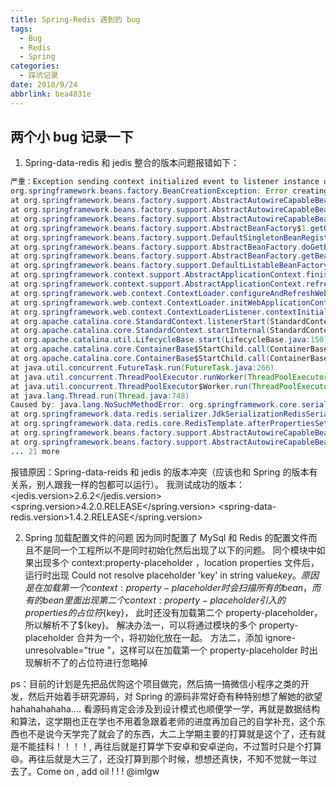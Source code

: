 ```yaml
---
title: Spring-Redis 遇到的 bug
tags:
  - Bug
  - Redis
  - Spring
categories:
  - 踩坑记录
date: 2018/9/24
abbrlink: bea4831e
---
```


##   两个小 bug 记录一下
1.  Spring-data-redis 和 jedis 整合的版本问题报错如下：
```java
严重：Exception sending context initialized event to listener instance of class org.springframework.web.context.ContextLoaderListener
org.springframework.beans.factory.BeanCreationException: Error creating bean with name 'redisTemplate' defined in URL [jar:file:/E:/repository/com/pyg/pyg-common/0.0.1-SNAPSHOT/pyg-common-0.0.1-SNAPSHOT.jar!/spring/applicationContext-redis.xml]: Invocation of init method failed; nested exception is java.lang.NoSuchMethodError: org.springframework.core.serializer.support.DeserializingConverter.<init>(Ljava/lang/ClassLoader;)V
at org.springframework.beans.factory.support.AbstractAutowireCapableBeanFactory.initializeBean(AbstractAutowireCapableBeanFactory.java:1578)
at org.springframework.beans.factory.support.AbstractAutowireCapableBeanFactory.doCreateBean(AbstractAutowireCapableBeanFactory.java:545)
at org.springframework.beans.factory.support.AbstractAutowireCapableBeanFactory.createBean(AbstractAutowireCapableBeanFactory.java:482)
at org.springframework.beans.factory.support.AbstractBeanFactory$1.getObject(AbstractBeanFactory.java:305)
at org.springframework.beans.factory.support.DefaultSingletonBeanRegistry.getSingleton(DefaultSingletonBeanRegistry.java:230)
at org.springframework.beans.factory.support.AbstractBeanFactory.doGetBean(AbstractBeanFactory.java:301)
at org.springframework.beans.factory.support.AbstractBeanFactory.getBean(AbstractBeanFactory.java:196)
at org.springframework.beans.factory.support.DefaultListableBeanFactory.preInstantiateSingletons(DefaultListableBeanFactory.java:772)
at org.springframework.context.support.AbstractApplicationContext.finishBeanFactoryInitialization(AbstractApplicationContext.java:834)
at org.springframework.context.support.AbstractApplicationContext.refresh(AbstractApplicationContext.java:537)
at org.springframework.web.context.ContextLoader.configureAndRefreshWebApplicationContext(ContextLoader.java:446)
at org.springframework.web.context.ContextLoader.initWebApplicationContext(ContextLoader.java:328)
at org.springframework.web.context.ContextLoaderListener.contextInitialized(ContextLoaderListener.java:107)
at org.apache.catalina.core.StandardContext.listenerStart(StandardContext.java:4939)
at org.apache.catalina.core.StandardContext.startInternal(StandardContext.java:5434)
at org.apache.catalina.util.LifecycleBase.start(LifecycleBase.java:150)
at org.apache.catalina.core.ContainerBase$StartChild.call(ContainerBase.java:1559)
at org.apache.catalina.core.ContainerBase$StartChild.call(ContainerBase.java:1549)
at java.util.concurrent.FutureTask.run(FutureTask.java:266)
at java.util.concurrent.ThreadPoolExecutor.runWorker(ThreadPoolExecutor.java:1149)
at java.util.concurrent.ThreadPoolExecutor$Worker.run(ThreadPoolExecutor.java:624)
at java.lang.Thread.run(Thread.java:748)
Caused by: java.lang.NoSuchMethodError: org.springframework.core.serializer.support.DeserializingConverter.<init>(Ljava/lang/ClassLoader;)V
at org.springframework.data.redis.serializer.JdkSerializationRedisSerializer.<init>(JdkSerializationRedisSerializer.java:53)
at org.springframework.data.redis.core.RedisTemplate.afterPropertiesSet(RedisTemplate.java:117)
at org.springframework.beans.factory.support.AbstractAutowireCapableBeanFactory.invokeInitMethods(AbstractAutowireCapableBeanFactory.java:1637)
at org.springframework.beans.factory.support.AbstractAutowireCapableBeanFactory.initializeBean(AbstractAutowireCapableBeanFactory.java:1574)
... 21 more
```

 报错原因：Spring-data-reids 和 jedis 的版本冲突（应该也和 Spring 的版本有关系，别人跟我一样的包都可以运行）。
我测试成功的版本：
<jedis.version>2.6.2</jedis.version>
<spring.version>4.2.0.RELEASE</spring.version>
<spring-data-redis.version>1.4.2.RELEASE</spring.version>

2. Spring 加载配置文件的问题
因为同时配置了 MySql 和 Redis 的配置文件而且不是同一个工程所以不是同时初始化然后出现了以下的问题。
同个模块中如果出现多个 context:property-placeholder ，location properties 文件后， 运行时出现 Could not resolve placeholder 'key' in string value${key}。原因是在加载第一个 context:property-placeholder 时 会扫描所有的 bean，而有的 bean 里面出现第二个 context:property-placeholder 引入的 properties 的占位符${key}， 此时还没有加载第二个 property-placeholder，所以解析不了${key}。
解决办法一，可以将通过模块的多个 property-placeholder 合并为一个，将初始化放在一起。
方法二，添加 ignore-unresolvable="true "，这样可以在加载第一个 property-placeholder 时出现解析不了的占位符进行忽略掉

ps：目前的计划是先把品优购这个项目做完，然后搞一搞微信小程序之类的开发，然后开始着手研究源码，对 Spring 的源码非常好奇有种特别想了解她的欲望 hahahahahaha....  看源码肯定会涉及到设计模式也顺便学一学，再就是数据结构和算法，这学期也正在学也不用着急跟着老师的进度再加自己的自学补充，这个东西也不是说今天学完了就会了的东西，大二上学期主要的打算就是这个了，还有就是不能挂科！！！！, 再往后就是打算学下安卓和安卓逆向，不过暂时只是个打算😄。再往后就是大三了，还没打算到那个时候，想想还真快，不知不觉就一年过去了。Come on , add oil ! ! ! @imlgw
